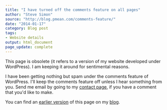 ```yaml
---
title: "I have turned off the comments feature on all pages"
author: "Steve Simon"
source: "http://blog.pmean.com/comments-feature/"
date: "2014-01-17"
category: Blog post
tags:
- Website details
output: html_document
page_update: complete
---
```


This page is obsolete (it refers to a version of my website developed under WordPress). I am keeping it around for sentimental reasons.

<!---more--->

I have been getting nothing but spam under the comments feature of WordPress. I'll keep the comments feature off unless I hear something from you. Send me email by going to my [contact page][sim3], if you have a comment that you'd like to make.

You can find an [earlier version][sim1] of this page on my [blog][sim2].

[sim1]: http://blog.pmean.com/comments-feature/
[sim2]: http://blog.pmean.com

[sim3]: http://www.pmean.com/contact.html

